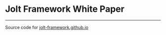 # Jolt Framework White Paper
---

Source code for [jolt-framework.github.io](http://jolt-framework.github.io)
